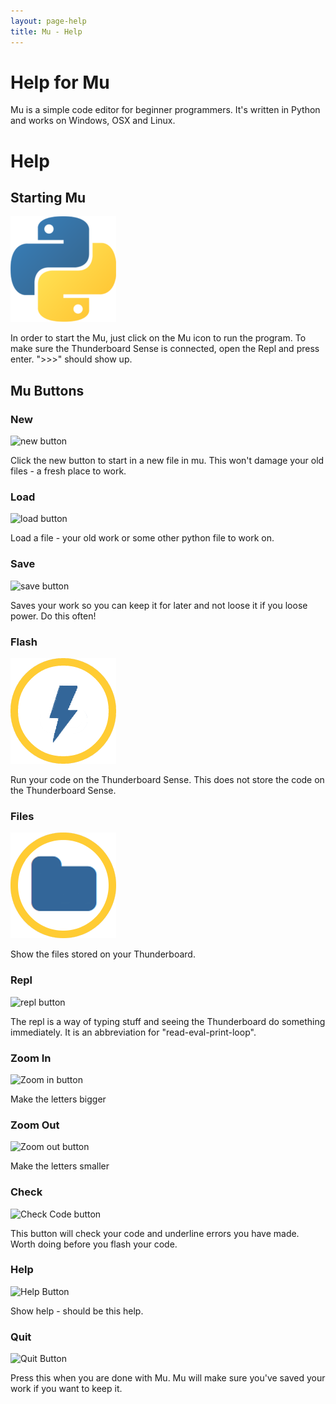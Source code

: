 ```yaml
---
layout: page-help
title: Mu - Help
---
```

<div id="mu-help-header-inject"></div>
<div class="jumbotron">
    <h1>Help for Mu</h1>
    Mu is a simple code editor for beginner
    programmers. It's written in Python and works on Windows, OSX and Linux.</p>
</div>

# Help

## Starting Mu
![icon](images/icon.png)

In order to start the Mu, just click on the Mu icon to run the program. 
To make sure the Thunderboard Sense is connected, open the Repl and press enter. ">>>" should show up. 

## Mu Buttons

### New
![new button](images/new.png)

Click the new button to start in a new file in mu. This won't damage your old files - a fresh place to work.

### Load
![load button](images/load.png)

Load a file - your old work or some other python file to work on.

### Save
![save button](images/save.png)

Saves your work so you can keep it for later and not loose it if you loose power. Do this often!

### Flash
![flash button](images/run.png)

Run your code on the Thunderboard Sense. This does not store the code on the Thunderboard Sense. 

### Files
![files button](images/files.png)

Show the files stored on your Thunderboard.

### Repl
![repl button](images/repl.png)

The repl is a way of typing stuff and seeing the Thunderboard do something immediately. It is an abbreviation for "read-eval-print-loop".

### Zoom In
![Zoom in button](images/zoom-in.png)

Make the letters bigger

### Zoom Out

![Zoom out button](images/zoom-out.png)

Make the letters smaller

### Check
![Check Code button](images/check.png)

This button will check your code and underline errors you have made. Worth doing before you flash your code.

### Help
![Help Button](images/help.png)

Show help - should be this help.

### Quit
![Quit Button](images/quit.png)

Press this when you are done with Mu. Mu will make sure you've saved your work if you want to keep it.
